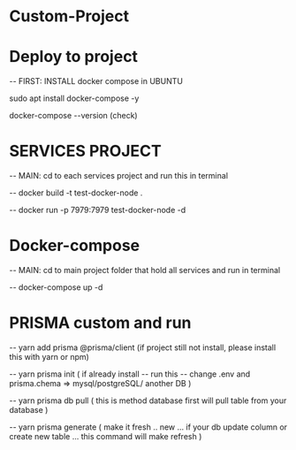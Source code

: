 # Custom-Project

# Deploy to project

-- FIRST: INSTALL docker compose in UBUNTU

sudo apt install docker-compose -y

docker-compose --version (check)




# SERVICES PROJECT

-- MAIN: cd to each services project and run this in terminal

-- docker build -t test-docker-node .

-- docker run -p 7979:7979 test-docker-node -d


# Docker-compose

-- MAIN: cd to main project folder that hold all services and run in terminal

-- docker-compose up -d




# PRISMA custom and run

-- yarn add prisma @prisma/client     (if project still not install, please install this with yarn or npm)

-- yarn prisma init     ( if already install -- run this -- change .env and prisma.chema => mysql/postgreSQL/ another DB )

-- yarn prisma db pull     ( this is method database first will pull table from your database )

-- yarn prisma generate     ( make it fresh .. new ... if your db update column or create new table ... this command will make refresh )



